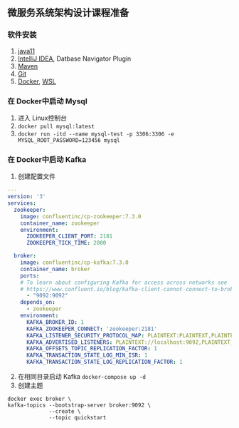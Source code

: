 ## 微服务系统架构设计课程准备
### 软件安装
1. [java11](https://www.oracle.com/java/technologies/downloads/#java11-windows)
2. [IntelliJ IDEA](https://www.jetbrains.com/idea/download/?ij80pr#section=windows), Datbase Navigator Plugin
3. [Maven](https://maven.apache.org/download.cgi)
4. [Git](https://git-scm.com/downloads)
5. [Docker](https://www.docker.com/), [WSL](https://learn.microsoft.com/en-us/windows/wsl/install-manual#step-4---download-the-linux-kernel-update-package)

### 在 Docker中启动 Mysql
1. 进入 Linux控制台
2. `docker pull mysql:latest`
3. `docker run -itd --name mysql-test -p 3306:3306 -e MYSQL_ROOT_PASSWORD=123456 mysql`

### 在 Docker中启动 Kafka
1. 创建配置文件  
```yaml
---
version: '3'
services:
  zookeeper:
    image: confluentinc/cp-zookeeper:7.3.0
    container_name: zookeeper
    environment:
      ZOOKEEPER_CLIENT_PORT: 2181
      ZOOKEEPER_TICK_TIME: 2000

  broker:
    image: confluentinc/cp-kafka:7.3.0
    container_name: broker
    ports:
    # To learn about configuring Kafka for access across networks see
    # https://www.confluent.io/blog/kafka-client-cannot-connect-to-broker-on-aws-on-docker-etc/
      - "9092:9092"
    depends_on:
      - zookeeper
    environment:
      KAFKA_BROKER_ID: 1
      KAFKA_ZOOKEEPER_CONNECT: 'zookeeper:2181'
      KAFKA_LISTENER_SECURITY_PROTOCOL_MAP: PLAINTEXT:PLAINTEXT,PLAINTEXT_INTERNAL:PLAINTEXT
      KAFKA_ADVERTISED_LISTENERS: PLAINTEXT://localhost:9092,PLAINTEXT_INTERNAL://broker:29092
      KAFKA_OFFSETS_TOPIC_REPLICATION_FACTOR: 1
      KAFKA_TRANSACTION_STATE_LOG_MIN_ISR: 1
      KAFKA_TRANSACTION_STATE_LOG_REPLICATION_FACTOR: 1
```

2. 在相同目录启动 Kafka `docker-compose up -d`
3. 创建主题  
```shell
docker exec broker \
kafka-topics --bootstrap-server broker:9092 \
             --create \
             --topic quickstart
```

